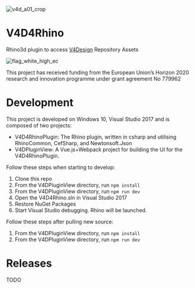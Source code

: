 ![v4d_a01_crop](https://user-images.githubusercontent.com/1014562/40412085-9c6e950e-5e72-11e8-9ce5-a279fefd3596.jpg "V4D Logo")

# V4D4Rhino
Rhino3d plugin to access [V4Design](https://v4design.eu/) Repository Assets

![flag_white_high_ec](https://user-images.githubusercontent.com/1014562/40412232-fcbcda74-5e72-11e8-8857-47f7206d7949.jpg)

This project has received funding from the European Union’s Horizon 2020 research and innovation programme under grant agreement No 779962

# Development

This project is developed on Windows 10, Visual Studio 2017 and is composed of two projects:

- V4D4RhinoPlugin: The Rhino plugin, written in csharp and utilising RhinoCommon, CefSharp, and Newtonsoft.Json
- V4DPluginView: A Vue.js+Webpack project for building the UI for the V4D4RhinoPlugin.

Follow these steps when starting to develop:

1. Clone this repo
2. From the V4DPluginView directory, run `npm install`
3. From the V4DPluginView directory, run `npm run dev`
4. Open the V4D4Rhino.sln in Visual Studio 2017
5. Restore NuGet Packages
6. Start Visual Studio debugging. Rhino will be launched.

Follow these steps after pulling new source:

1. From the V4DPluginView directory, run `npm install`
2. From the V4DPluginView directory, run `npm run dev`

# Releases

TODO
